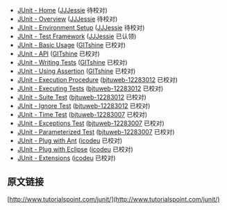 - [JUnit - Home](Home.md) ([JJJessie](https://github.com/JJJessie) 待校对)
- [JUnit - Overview](overview.md)  ([JJJessie](https://github.com/JJJessie) 待校对)
- [JUnit - Environment Setup](environment-setup.md)  ([JJJessie](https://github.com/JJJessie) 待校对)
- [JUnit - Test Framework](test-framework.md) ([JJJessie](https://github.com/JJJessie) 已认领)
- [JUnit - Basic Usage](basic-usage.md)  ([GITshine](https://github.com/GITshine) 已校对)
- [JUnit - API](api.md)  ([GITshine](https://github.com/GITshine) 已校对)
- [JUnit - Writing Tests](writing-tests.md)  ([GITshine](https://github.com/GITshine) 已校对)
- [JUnit - Using Assertion](using-assertion.md)  ([GITshine](https://github.com/GITshine) 已校对)
- [JUnit - Execution Procedure](execution-procedure.md) ([bjtuweb-12283012](https://github.com/bjtuweb-12283012) 已校对)
- [JUnit - Executing Tests](executing-tests.md) ([bjtuweb-12283012](https://github.com/bjtuweb-12283012) 已校对)
- [JUnit - Suite Test](suite-test.md) ([bjtuweb-12283012](https://github.com/bjtuweb-12283012) 已校对)
- [JUnit - Ignore Test](ignore-test.md) ([bjtuweb-12283012](https://github.com/bjtuweb-12283012) 已校对)
- [JUnit - Time Test](time-test.md) ([bjtuweb-12283007](https://github.com/bjtuweb-12283007) 已校对)
- [JUnit - Exceptions Test](exceptions-test.md) ([bjtuweb-12283007](https://github.com/bjtuweb-12283007) 已校对)
- [JUnit - Parameterized Test](parameterized-test.md) ([bjtuweb-12283007](https://github.com/bjtuweb-12283007) 已校对)
- [JUnit - Plug with Ant](plug-with-ant.md) ([icodeu](https://github.com/icodeu) 已校对)
- [JUnit - Plug with Eclipse](plug-with-eclipse.md) ([icodeu](https://github.com/icodeu) 已校对)
- [JUnit - Extensions](extensions.md) ([icodeu](https://github.com/icodeu) 已校对)


## 原文链接

[http://www.tutorialspoint.com/junit/](http://www.tutorialspoint.com/junit/)
